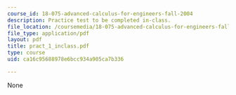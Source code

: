 ```yaml
---
course_id: 18-075-advanced-calculus-for-engineers-fall-2004
description: Practice test to be completed in-class.
file_location: /coursemedia/18-075-advanced-calculus-for-engineers-fall-2004/ca16c95688978e6bcc934a905ca7b336_pract_1_inclass.pdf
file_type: application/pdf
layout: pdf
title: pract_1_inclass.pdf
type: course
uid: ca16c95688978e6bcc934a905ca7b336

---
```

None